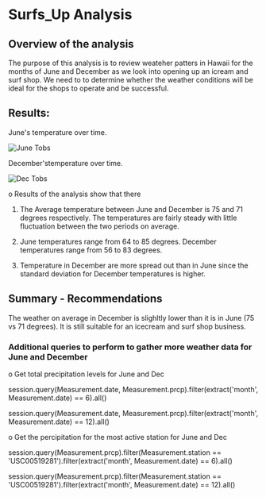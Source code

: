 # Surfs_Up Analysis

## Overview of the analysis
The purpose of this analysis is to review weateher patters in Hawaii for the months of June and December as we look into opening up an icream and surf shop. We need to 
to determine whether the weather conditions will be ideal for the shops to operate and be successful.

## Results: 
June's temperature over time.

![June Tobs](https://user-images.githubusercontent.com/83129180/124373117-4ac9c480-dc55-11eb-98c7-8185b8865efd.PNG)

December'stemperature over time.

![Dec Tobs](https://user-images.githubusercontent.com/83129180/124373112-41405c80-dc55-11eb-8d79-f379bdfbec3f.PNG)

o    Results of the analysis show that there 

1.	The Average temperature between June and December is 75 and 71 degrees respectively. The temperatures are fairly steady with little fluctuation between the two periods on average.	

2.	June temperatures range from 64 to 85 degrees. December temperatures range from 56 to 83 degrees.

3. 	Temperature in December are more spread out than in June since the standard deviation for December temperatures is higher.	

## Summary - Recommendations
The weather on average in December is slighltly lower than it is in June (75 vs 71 degrees). It is still suitable for an icecream and surf shop business.
 
### Additional queries to perform to gather more weather data for June and December

o   	Get total precipitation levels for June and Dec

session.query(Measurement.date, Measurement.prcp).filter(extract('month', Measurement.date) == 6).all()

session.query(Measurement.date, Measurement.prcp).filter(extract('month', Measurement.date) == 12).all()

o 	Get the percipitation for the most active station for June and Dec

session.query(Measurement.prcp).filter(Measurement.station == 'USC00519281').filter(extract('month', Measurement.date) == 6).all()

session.query(Measurement.prcp).filter(Measurement.station == 'USC00519281').filter(extract('month', Measurement.date) == 12).all()
